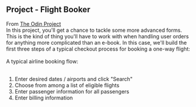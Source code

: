 ## Project - Flight Booker
From [The Odin Project](http://www.theodinproject.com/ruby-on-rails/building-advanced-forms?ref=lnav)
<br>
In this project, you'll get a chance to tackle some more advanced forms. This is the kind of thing
you'll have to work with when handling user orders for anything more complicated than an e-book.
In this case, we'll build the first three steps of a typical checkout process for booking a one-way flight:
<br><br>
A typical airline booking flow:
<br><br>
1. Enter desired dates / airports and click "Search"<br>
2. Choose from among a list of eligible flights<br>
3. Enter passenger information for all passengers<br>
4. Enter billing information<br>